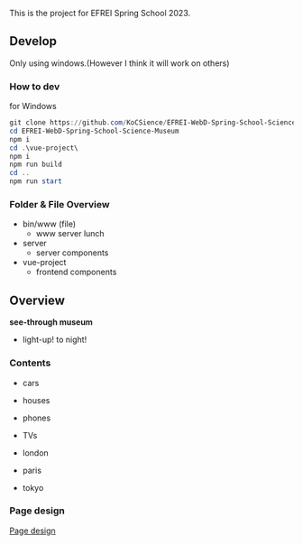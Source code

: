 This is the project for EFREI Spring School 2023.

## Develop

Only using windows.(However I think it will work on others)

### How to dev

for Windows

```powershell
git clone https://github.com/KoCSience/EFREI-WebD-Spring-School-Science-Museum.git
cd EFREI-WebD-Spring-School-Science-Museum
npm i
cd .\vue-project\
npm i
npm run build
cd ..
npm run start
```

### Folder & File Overview

- bin/www (file)
  - www server lunch
- server
  - server components
- vue-project
  - frontend components

## Overview

**see-through museum**

- light-up! to night!

### Contents

- cars

- houses

- phones

- TVs

- london

- paris

- tokyo

### Page design

[Page design](page_design.md)
